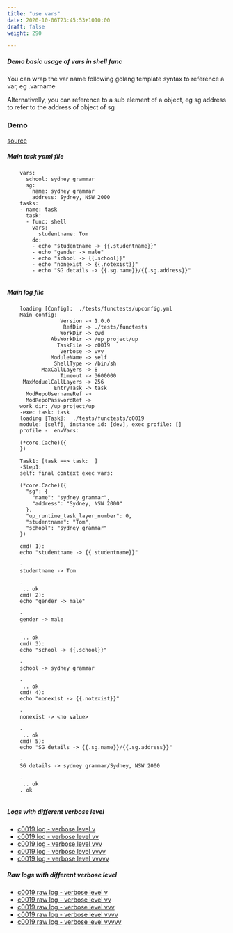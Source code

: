 ```yaml
---
title: "use vars"
date: 2020-10-06T23:45:53+1010:00
draft: false
weight: 290

---
```


##### Demo basic usage of vars in shell func

You can wrap the var name following golang template syntax to reference a var, eg .varname

Alternativelly, you can reference to a sub element of a object, eg sg.address to refer to the address of object of sg


### Demo








[source](https://github.com/upcmd/up/blob/master/tests/functests/c0019.yml)

##### Main task yaml file
```
    vars:
      school: sydney grammar
      sg:
        name: sydney grammar
        address: Sydney, NSW 2000
    tasks:
    - name: task
      task:
      - func: shell
        vars:
          studentname: Tom
        do:
        - echo "studentname -> {{.studentname}}"
        - echo "gender -> male"
        - echo "school -> {{.school}}"
        - echo "nonexist -> {{.notexist}}"
        - echo "SG details -> {{.sg.name}}/{{.sg.address}}"
    
```
##### Main log file
```
    loading [Config]:  ./tests/functests/upconfig.yml
    Main config:
                 Version -> 1.0.0
                  RefDir -> ./tests/functests
                 WorkDir -> cwd
              AbsWorkDir -> /up_project/up
                TaskFile -> c0019
                 Verbose -> vvv
              ModuleName -> self
               ShellType -> /bin/sh
           MaxCallLayers -> 8
                 Timeout -> 3600000
     MaxModuelCallLayers -> 256
               EntryTask -> task
      ModRepoUsernameRef -> 
      ModRepoPasswordRef -> 
    work dir: /up_project/up
    -exec task: task
    loading [Task]:  ./tests/functests/c0019
    module: [self], instance id: [dev], exec profile: []
    profile -  envVars:
    
    (*core.Cache)({
    })
    
    Task1: [task ==> task:  ]
    -Step1:
    self: final context exec vars:
    
    (*core.Cache)({
      "sg": {
        "name": "sydney grammar",
        "address": "Sydney, NSW 2000"
      },
      "up_runtime_task_layer_number": 0,
      "studentname": "Tom",
      "school": "sydney grammar"
    })
    
    cmd( 1):
    echo "studentname -> {{.studentname}}"
    
    -
    studentname -> Tom
    
    -
     .. ok
    cmd( 2):
    echo "gender -> male"
    
    -
    gender -> male
    
    -
     .. ok
    cmd( 3):
    echo "school -> {{.school}}"
    
    -
    school -> sydney grammar
    
    -
     .. ok
    cmd( 4):
    echo "nonexist -> {{.notexist}}"
    
    -
    nonexist -> <no value>
    
    -
     .. ok
    cmd( 5):
    echo "SG details -> {{.sg.name}}/{{.sg.address}}"
    
    -
    SG details -> sydney grammar/Sydney, NSW 2000
    
    -
     .. ok
    . ok
    
```


##### Logs with different verbose level
* [c0019 log - verbose level v](../../logs/c0019_v)
* [c0019 log - verbose level vv](../../logs/c0019_vv)
* [c0019 log - verbose level vvv](../../logs/c0019_vvvv)
* [c0019 log - verbose level vvvv](../../logs/c0019_vvvv)
* [c0019 log - verbose level vvvvv](../../logs/c0019_vvvvv)

##### Raw logs with different verbose level
* [c0019 raw log - verbose level v](../../reflogs/c0019_v.log)
* [c0019 raw log - verbose level vv](../../reflogs/c0019_vv.log)
* [c0019 raw log - verbose level vvv](../../reflogs/c0019_vvv.log)
* [c0019 raw log - verbose level vvvv](../../reflogs/c0019_vvvv.log)
* [c0019 raw log - verbose level vvvvv](../../reflogs/c0019_vvvvv.log)







